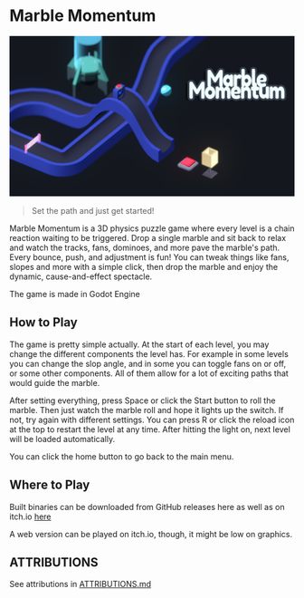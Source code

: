 # Marble Momentum

![cover_art.png](art/cover_art.png)

> ​Set the path and just get started!

Marble Momentum is a 3D physics puzzle game where every level is a chain reaction waiting to be triggered.
Drop a single marble and sit back to relax and watch the tracks, fans, dominoes, and more pave the marble's path.
Every bounce, push, and adjustment is fun! You can tweak things like fans, slopes and more with a simple click, then drop the marble and enjoy the dynamic, cause-and-effect spectacle.

The game is made in Godot Engine


## How to Play

The game is pretty simple actually. At the start of each level, you may change the different components the level has. For example in some levels you can change the slop angle,
and in some you can toggle fans on or off, or some other components. All of them allow for a lot of exciting paths that would guide the marble. 

After setting everything, press Space or click the Start button to roll the marble. Then just watch the marble roll and hope it lights up the switch. If not, try again with different settings.
You can press R or click the reload icon at the top to restart the level at any time. After hitting the light on, next level will be loaded automatically.

You can click the home button to go back to the main menu.

## Where to Play

Built binaries can be downloaded from GitHub releases here as well as on itch.io [here](https://harshnarayanjha.itch.io/marble-momentum)

A web version can be played on itch.io, though, it might be low on graphics.

## ATTRIBUTIONS

See attributions in [ATTRIBUTIONS.md](ATTRIBUTIONS.md)
